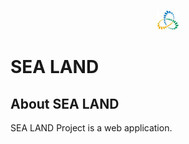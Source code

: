 <p align="center">
    <img src="https://github.com/liangz98/HelloLaravel/blob/master/public/images/logo.png">
    <h1>SEA LAND</h1>
</p>

## About SEA LAND

SEA LAND Project is a web application.
